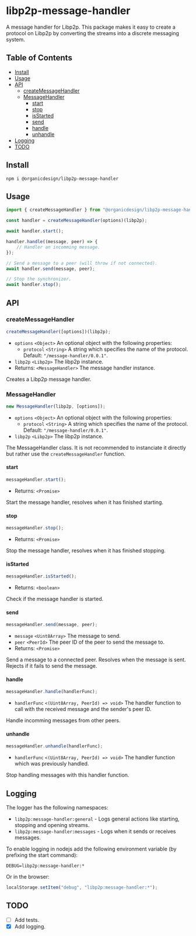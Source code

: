 # libp2p-message-handler

A message handler for Libp2p. This package makes it easy to create a protocol on Libp2p by converting the streams into a discrete messaging system.

## Table of Contents

- [Install](#install)
- [Usage](#usage)
- [API](#api)
  - [createMessageHandler](#createmessagehandler)
  - [MessageHandler](#messagehandler)
    - [start](#start)
    - [stop](#stop)
    - [isStarted](#isStarted)
    - [send](#send)
    - [handle](#handle)
    - [unhandle](#unhandle)
- [Logging](#logging)
- [TODO](#todo)

## Install

```
npm i @organicdesign/libp2p-message-handler
```

## Usage

```javascript
import { createMessageHandler } from "@organicdesign/libp2p-message-handler";

const handler = createMessageHandler(options)(libp2p);

await handler.start();

handler.handle((message, peer) => {
	// Handler an incomming message.
});

// Send a message to a peer (will throw if not connected).
await handler.send(message, peer);

// Stop the synchronizer.
await handler.stop();
```

## API

### createMessageHandler

```javascript
createMessageHandler([options])(libp2p);
```

- `options` `<Object>` An optional object with the following properties:
  - `protocol` `<String>` A string which specifies the name of the protocol. Default: `"/message-handler/0.0.1"`.
- `libp2p` `<Libp2p>` The libp2p instance.
- Returns: `<MessageHandler>` The message handler instance.

Creates a Libp2p message handler.

### MessageHandler

```javascript
new MessageHandler(libp2p, [options]);
```

- `options` `<Object>` An optional object with the following properties:
  - `protocol` `<String>` A string which specifies the name of the protocol. Default: `"/message-handler/0.0.1"`.
- `libp2p` `<Libp2p>` The libp2p instance.

The MessageHandler class. It is not recommended to instanciate it directly but rather use the `createMessageHandler` function.


#### start

```javascript
messageHandler.start();
```

- Returns: `<Promise>`

Start the message handler, resolves when it has finished starting.

#### stop

```javascript
messageHandler.stop();
```

- Returns: `<Promise>`

Stop the message handler, resolves when it has finished stopping.

#### isStarted

```javascript
messageHandler.isStarted();
```

- Returns: `<boolean>`

Check if the message handler is started.

#### send

```javascript
messageHandler.send(message, peer);
```
- `message` `<Uint8Array>` The message to send.
- `peer` `<PeerId>` The peer ID of the peer to send the message to.
- Returns: `<Promise>`

Send a message to a connected peer. Resolves when the message is sent. Rejects if it fails to send the message.

#### handle

```javascript
messageHandler.handle(handlerFunc);
```

- `handlerFunc` `<(Uint8Array, PeerId) => void>` The handler function to call with the received message and the sender's peer ID.

Handle incomming messages from other peers.

#### unhandle

```javascript
messageHandler.unhandle(handlerFunc);
```

- `handlerFunc` `<(Uint8Array, PeerId) => void>` The handler function which was previously handled.

Stop handling messages with this handler function.

## Logging

The logger has the following namespaces:

* `libp2p:message-handler:general` - Logs general actions like starting, stopping and opening streams.
* `libp2p:message-handler:messages` - Logs when it sends or receives messages.

To enable logging in nodejs add the following environment variable (by prefixing the start command):

```
DEBUG=libp2p:message-handler:*
```

Or in the browser:

```javascript
localStorage.setItem("debug", "libp2p:message-handler:*");
```

## TODO

- [ ] Add tests.
- [x] Add logging.
